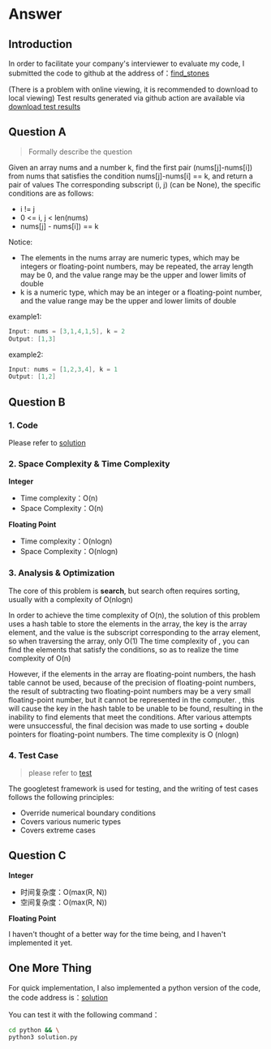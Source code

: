 # Answer

## Introduction

In order to facilitate your company's interviewer to evaluate my code, I submitted the code to github at the address of：[find_stones](https://github.com/windzu/find_stones_solution)

(There is a problem with online viewing, it is recommended to download to local viewing)
Test results generated via github action are available via [download test results](https://github.com/windzu/find_stones_solution/results.html)

## Question A
> Formally describe the question

Given an array nums and a number k, find the first pair (nums[j]-nums[i]) from nums that satisfies the condition nums[j]-nums[i] == k, and return a pair of values The corresponding subscript (i, j) (can be None), the specific conditions are as follows:

- i != j
- 0 <= i, j < len(nums)
- nums[j] - nums[i]) == k

Notice:
- The elements in the nums array are numeric types, which may be integers or floating-point numbers, may be repeated, the array length may be 0, and the value range may be the upper and lower limits of double
- k is a numeric type, which may be an integer or a floating-point number, and the value range may be the upper and lower limits of double

example1:
```cpp
Input: nums = [3,1,4,1,5], k = 2
Output: [1,3]
```
example2:
```cpp
Input: nums = [1,2,3,4], k = 1
Output: [1,2]
```

## Question B

### 1. Code

Please refer to [solution](lib/solution.hpp)

### 2. Space Complexity & Time Complexity

**Integer**
- Time complexity：O(n)
- Space Complexity：O(n)

**Floating Point**
- Time complexity：O(nlogn)
- Space Complexity：O(nlogn)

### 3. Analysis & Optimization

The core of this problem is **search**, but search often requires sorting, usually with a complexity of O(nlogn)

In order to achieve the time complexity of O(n), the solution of this problem uses a hash table to store the elements in the array, the key is the array element, and the value is the subscript corresponding to the array element, so when traversing the array, only O(1) The time complexity of , you can find the elements that satisfy the conditions, so as to realize the time complexity of O(n)

However, if the elements in the array are floating-point numbers, the hash table cannot be used, because of the precision of floating-point numbers, the result of subtracting two floating-point numbers may be a very small floating-point number, but it cannot be represented in the computer. , this will cause the key in the hash table to be unable to be found, resulting in the inability to find elements that meet the conditions. After various attempts were unsuccessful, the final decision was made to use sorting + double pointers for floating-point numbers. The time complexity is O (nlogn)

### 4. Test Case
> please refer to [test](test/test.cpp)

The googletest framework is used for testing, and the writing of test cases follows the following principles:
- Override numerical boundary conditions
- Covers various numeric types
- Covers extreme cases

## Question C

**Integer**
- 时间复杂度：O(max(R, N))
- 空间复杂度：O(max(R, N))

**Floating Point**

I haven't thought of a better way for the time being, and I haven't implemented it yet.

## One More Thing

For quick implementation, I also implemented a python version of the code, the code address is：[solution](python/solution.py)

You can test it with the following command：

```bash
cd python && \
python3 solution.py
```
